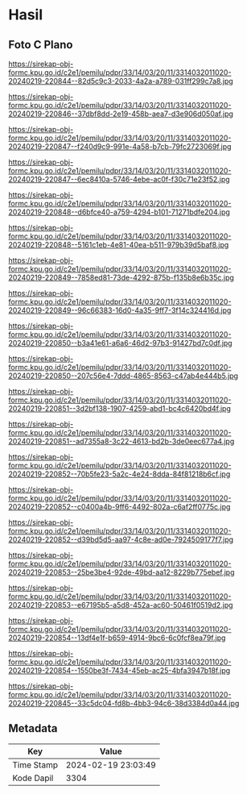 # Hasil

## Foto C Plano

https://sirekap-obj-formc.kpu.go.id/c2e1/pemilu/pdpr/33/14/03/20/11/3314032011020-20240219-220844--82d5c9c3-2033-4a2a-a789-031ff299c7a8.jpg

https://sirekap-obj-formc.kpu.go.id/c2e1/pemilu/pdpr/33/14/03/20/11/3314032011020-20240219-220846--37dbf8dd-2e19-458b-aea7-d3e906d050af.jpg

https://sirekap-obj-formc.kpu.go.id/c2e1/pemilu/pdpr/33/14/03/20/11/3314032011020-20240219-220847--f240d9c9-991e-4a58-b7cb-79fc2723069f.jpg

https://sirekap-obj-formc.kpu.go.id/c2e1/pemilu/pdpr/33/14/03/20/11/3314032011020-20240219-220847--6ec8410a-5746-4ebe-ac0f-f30c71e23f52.jpg

https://sirekap-obj-formc.kpu.go.id/c2e1/pemilu/pdpr/33/14/03/20/11/3314032011020-20240219-220848--d6bfce40-a759-4294-b101-71271bdfe204.jpg

https://sirekap-obj-formc.kpu.go.id/c2e1/pemilu/pdpr/33/14/03/20/11/3314032011020-20240219-220848--5161c1eb-4e81-40ea-b511-979b39d5baf8.jpg

https://sirekap-obj-formc.kpu.go.id/c2e1/pemilu/pdpr/33/14/03/20/11/3314032011020-20240219-220849--7858ed81-73de-4292-875b-f135b8e6b35c.jpg

https://sirekap-obj-formc.kpu.go.id/c2e1/pemilu/pdpr/33/14/03/20/11/3314032011020-20240219-220849--96c66383-16d0-4a35-9ff7-3f14c324416d.jpg

https://sirekap-obj-formc.kpu.go.id/c2e1/pemilu/pdpr/33/14/03/20/11/3314032011020-20240219-220850--b3a41e61-a6a6-46d2-97b3-91427bd7c0df.jpg

https://sirekap-obj-formc.kpu.go.id/c2e1/pemilu/pdpr/33/14/03/20/11/3314032011020-20240219-220850--207c56e4-7ddd-4865-8563-c47ab4e444b5.jpg

https://sirekap-obj-formc.kpu.go.id/c2e1/pemilu/pdpr/33/14/03/20/11/3314032011020-20240219-220851--3d2bf138-1907-4259-abd1-bc4c6420bd4f.jpg

https://sirekap-obj-formc.kpu.go.id/c2e1/pemilu/pdpr/33/14/03/20/11/3314032011020-20240219-220851--ad7355a8-3c22-4613-bd2b-3de0eec677a4.jpg

https://sirekap-obj-formc.kpu.go.id/c2e1/pemilu/pdpr/33/14/03/20/11/3314032011020-20240219-220852--70b5fe23-5a2c-4e24-8dda-84f81218b6cf.jpg

https://sirekap-obj-formc.kpu.go.id/c2e1/pemilu/pdpr/33/14/03/20/11/3314032011020-20240219-220852--c0400a4b-9ff6-4492-802a-c6af2ff0775c.jpg

https://sirekap-obj-formc.kpu.go.id/c2e1/pemilu/pdpr/33/14/03/20/11/3314032011020-20240219-220852--d39bd5d5-aa97-4c8e-ad0e-7924509177f7.jpg

https://sirekap-obj-formc.kpu.go.id/c2e1/pemilu/pdpr/33/14/03/20/11/3314032011020-20240219-220853--25be3be4-92de-49bd-aa12-8229b775ebef.jpg

https://sirekap-obj-formc.kpu.go.id/c2e1/pemilu/pdpr/33/14/03/20/11/3314032011020-20240219-220853--e67195b5-a5d8-452a-ac60-50461f0519d2.jpg

https://sirekap-obj-formc.kpu.go.id/c2e1/pemilu/pdpr/33/14/03/20/11/3314032011020-20240219-220854--13df4e1f-b659-4914-9bc6-6c0fcf8ea79f.jpg

https://sirekap-obj-formc.kpu.go.id/c2e1/pemilu/pdpr/33/14/03/20/11/3314032011020-20240219-220854--1550be3f-7434-45eb-ac25-4bfa3947b18f.jpg

https://sirekap-obj-formc.kpu.go.id/c2e1/pemilu/pdpr/33/14/03/20/11/3314032011020-20240219-220845--33c5dc04-fd8b-4bb3-94c6-38d3384d0a44.jpg


## Metadata

| Key        | Value               |
| ---------- | ------------------- |
| Time Stamp | 2024-02-19 23:03:49 |
| Kode Dapil | 3304                |



